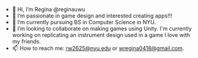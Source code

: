 - 👋 Hi, I’m Regina @reginauwu
- 👀 I’m passionate in game design and interested creating apps!!!
- 🌱 I’m currently pursuing BS in Computer Science in NYU.
- 💞️ I’m looking to collaborate on making games using Unity. I'm currently working on replicating an instrument design used in a game I love with my friends.
- 📫 How to reach me: rw2625@nyu.edu or wregina0418@gmail.com.

<!---
reginauwu/reginauwu is a ✨ special ✨ repository because its `README.md` (this file) appears on your GitHub profile.
You can click the Preview link to take a look at your changes.
--->
